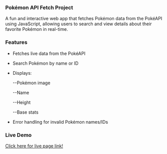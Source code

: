 ### Pokémon API Fetch Project

  A fun and interactive web app that fetches Pokémon data from the PokéAPI using JavaScript, allowing users to search and view details about their favorite Pokémon in real-time.

### Features

- Fetches live data from the PokéAPI

- Search Pokémon by name or ID

- Displays:

  --Pokémon image

  --Name

  --Height

  --Base stats 

- Error handling for invalid Pokémon names/IDs

### Live Demo

[Click here for live page link!]()
